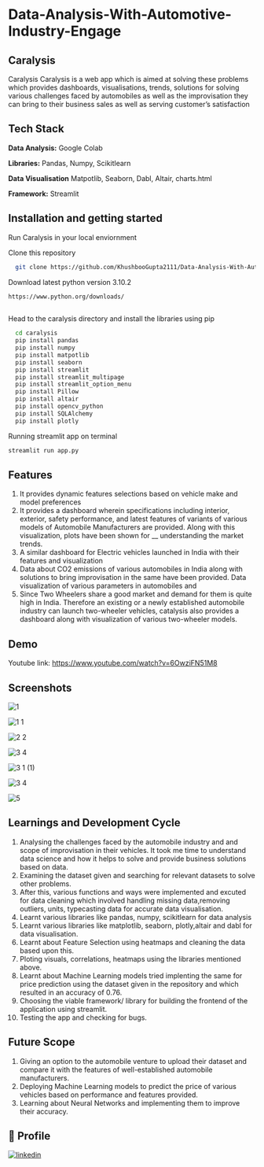
# Data-Analysis-With-Automotive-Industry-Engage

## Caralysis
Caralysis
Caralysis is a web app which is aimed at solving these problems which provides dashboards, visualisations, trends, solutions for solving various challenges faced by automobiles as well as the improvisation they can bring to their business sales as well as serving  customer’s satisfaction

## Tech Stack

**Data Analysis:** Google Colab 

**Libraries:** Pandas, Numpy, Scikitlearn

**Data Visualisation** Matpotlib, Seaborn, Dabl, Altair, charts.html

**Framework:** Streamlit




## Installation and getting started

Run Caralysis in your local enviornment

Clone this repository

```bash
  git clone https://github.com/KhushbooGupta2111/Data-Analysis-With-Automotive-Industry-Engage
```
Download latest python version 3.10.2
```bash
https://www.python.org/downloads/
  
```

Head to the caralysis directory and install the libraries using pip
```bash
  cd caralysis
  pip install pandas
  pip install numpy
  pip install matpotlib
  pip install seaborn
  pip install streamlit
  pip install streamlit_multipage
  pip install streamlit_option_menu
  pip install Pillow
  pip install altair
  pip install opencv_python
  pip install SQLAlchemy
  pip install plotly

```
Running streamlit app on terminal
```bash
streamlit run app.py
```

## Features
1. It provides dynamic features selections based on vehicle make and model preferences 
1. It provides a dashboard wherein specifications including interior, exterior, safety performance, and latest features of variants of various models of  Automobile Manufacturers are provided. Along with this visualization, plots have been shown for __ understanding the market trends.
2. A similar dashboard for Electric vehicles launched in India with their features and visualization
3. Data about CO2 emissions of various automobiles in India along with solutions to bring improvisation in the same have been provided. Data visualization of various parameters in automobiles and
4. Since Two Wheelers share a good market and demand for them is quite high in India. Therefore an existing or a newly established automobile industry can launch two-wheeler vehicles, catalysis also provides a dashboard along with visualization of various two-wheeler models.
## Demo
 Youtube link: 
 https://www.youtube.com/watch?v=6OwziFN51M8
## Screenshots
![1](https://user-images.githubusercontent.com/84663829/170886270-58e0dbb1-9bab-4144-b83b-c8ee8b3d71b3.png)

![1 1](https://user-images.githubusercontent.com/84663829/170886280-034dca9c-d08b-4b49-9026-dd45692fe40a.png)

![2 2](https://user-images.githubusercontent.com/84663829/170886286-60b77aeb-ceff-4c2c-a022-01925f4d45e8.png)

![3 4](https://user-images.githubusercontent.com/84663829/170886298-35392928-5d72-45ad-bd21-ba4eb00ac6b0.png)

![3 1 (1)](https://user-images.githubusercontent.com/84663829/170886302-eba07587-4430-4e38-8d99-a4bb80094f50.png)

![3 4](https://user-images.githubusercontent.com/84663829/170886305-1a3f08ca-65a1-4c3a-b301-ce61dd1c5adc.png)

![5](https://user-images.githubusercontent.com/84663829/170886294-200baa58-68b5-452e-9348-0378e2cea1c5.png)
## Learnings and Development Cycle

1. Analysing the challenges faced by the automobile industry and and scope of improvisation in their vehicles. It took me time to understand data science and how it helps to solve and provide business solutions based on data.
2. Examining the dataset given and searching for relevant datasets to solve other problems.
3. After this, various functions and ways were implemented and excuted for data cleaning which involved handling missing data,removing outliers, units, typecasting data for accurate data visualisation.
4. Learnt various libraries like pandas, numpy, scikitlearn for data analysis
5. Learnt various libraries like matplotlib, seaborn, plotly,altair and dabl for data visualisation.
6. Learnt about Feature Selection using heatmaps and cleaning the data based upon this.
7. Ploting visuals, correlations, heatmaps using the libraries mentioned above.
8. Learnt  about Machine Learning models tried implenting the same for price prediction using the dataset given in the repository and which resulted in an accuracy of 0.76.
9. Choosing the viable framework/ library for building the frontend of the application using streamlit.
10. Testing the app and checking for bugs.

## Future Scope

1. Giving an option to the automobile venture to upload their dataset and compare it with the features of well-established automobile manufacturers. 
2. Deploying Machine Learning models to predict the price of various vehicles based on performance and features provided.
3. Learning about Neural Networks and implementing them to improve their accuracy.


## 🔗 Profile

[![linkedin](https://img.shields.io/badge/linkedin-0A66C2?style=for-the-badge&logo=linkedin&logoColor=white)](https://www.linkedin.com/in/khushboogupta2111/)

